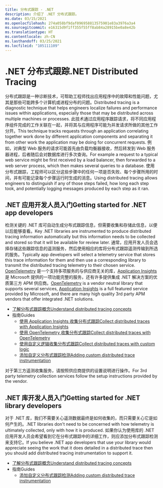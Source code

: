```yaml
---
title: 分布式跟踪 - .NET
description: 介绍了 .NET 分布式跟踪。
ms.date: 03/15/2021
ms.openlocfilehash: 274a058bf9daf096958813575901e83a3976a3a4
ms.sourcegitcommit: e16315d9f1ff355f55ff8ab84a28915be0a8e42b
ms.translationtype: HT
ms.contentlocale: zh-CN
ms.lasthandoff: 03/25/2021
ms.locfileid: "105111109"
---
```

# <a name="net-distributed-tracing"></a><span data-ttu-id="08505-103">.NET 分布式跟踪</span><span class="sxs-lookup"><span data-stu-id="08505-103">.NET Distributed Tracing</span></span>

<span data-ttu-id="08505-104">分布式跟踪是一种诊断技术，可帮助工程师找出应用程序中的故障和性能问题，尤其是那些可能跨多个计算机或进程分布的问题。</span><span class="sxs-lookup"><span data-stu-id="08505-104">Distributed tracing is a diagnostic technique that helps engineers localize failures and performance issues within applications, especially those that may be distributed across multiple machines or processes.</span></span> <span data-ttu-id="08505-105">此技术通过应用程序跟踪请求，将不同应用程序组件完成的工作关联在一起，并将其与应用程序可能为并发请求所做的其他工作分开。</span><span class="sxs-lookup"><span data-stu-id="08505-105">This technique tracks requests through an application correlating together work done by different application components and separating it from other work the application may be doing for concurrent requests.</span></span> <span data-ttu-id="08505-106">例如，对典型 Web 服务的请求可能首先由负载均衡器接收，然后转发到 Web 服务器进程，后者随后会对数据库进行多次查询。</span><span class="sxs-lookup"><span data-stu-id="08505-106">For example a request to a typical web service might be first received by a load balancer, then forwarded to a web server process, which then makes several queries to a database.</span></span> <span data-ttu-id="08505-107">使用分布式跟踪，工程师可以区分这些步骤中的任何一项是否失败、每个步骤所用的时间，并有可能记录每个步骤运行时生成的消息。</span><span class="sxs-lookup"><span data-stu-id="08505-107">Using distributed tracing allows engineers to distinguish if any of those steps failed, how long each step took, and potentially logging messages produced by each step as it ran.</span></span>

## <a name="getting-started-for-net-app-developers"></a><span data-ttu-id="08505-108">.NET 应用开发人员入门</span><span class="sxs-lookup"><span data-stu-id="08505-108">Getting started for .NET app developers</span></span>

<span data-ttu-id="08505-109">检测关键的 .NET 库可自动生成分布式跟踪信息，但需要收集和存储此信息，以便以后能够查看。</span><span class="sxs-lookup"><span data-stu-id="08505-109">Key .NET libraries are instrumented to produce distributed tracing information automatically but this information needs to be collected and stored so that it will be available for review later.</span></span>
<span data-ttu-id="08505-110">通常，应用开发人员会选择存储这些跟踪信息的遥测服务，然后使用相应的库将分布式跟踪遥测传输到所选的服务。</span><span class="sxs-lookup"><span data-stu-id="08505-110">Typically app developers will select a telemetry service that stores this trace information for them and then use a corresponding library to transmit the distributed tracing telemetry to their chosen service.</span></span> <span data-ttu-id="08505-111">[OpenTelemetry](https://github.com/open-telemetry/opentelemetry-dotnet/blob/main/docs/trace/getting-started/README.md) 是一个支持多项服务的与供应商无关的库，[Application Insights](https://docs.microsoft.com/azure/azure-monitor/app/distributed-tracing) 是 Microsoft 提供的一项功能完整的服务，还有许多提供集成 .NET 解决方案的优质第三方 APM 供应商。</span><span class="sxs-lookup"><span data-stu-id="08505-111">[OpenTelemetry](https://github.com/open-telemetry/opentelemetry-dotnet/blob/main/docs/trace/getting-started/README.md) is a vendor neutral library that supports several services, [Application Insights](https://docs.microsoft.com/azure/azure-monitor/app/distributed-tracing) is a full featured service provided by Microsoft, and there are many high quality 3rd party APM vendors that offer integrated .NET solutions.</span></span>

- [<span data-ttu-id="08505-112">了解分布式跟踪概念</span><span class="sxs-lookup"><span data-stu-id="08505-112">Understand distributed tracing concepts</span></span>](distributed-tracing-concepts.md)
- <span data-ttu-id="08505-113">指南</span><span class="sxs-lookup"><span data-stu-id="08505-113">Guides</span></span>
  - [<span data-ttu-id="08505-114">使用 Application Insights 收集分布式跟踪</span><span class="sxs-lookup"><span data-stu-id="08505-114">Collect distributed traces with Application Insights</span></span>](distributed-tracing-collection-walkthroughs.md#collect-traces-using-application-insights)
  - [<span data-ttu-id="08505-115">使用 OpenTelemetry 收集分布式跟踪</span><span class="sxs-lookup"><span data-stu-id="08505-115">Collect distributed traces with OpenTelemetry</span></span>](distributed-tracing-collection-walkthroughs.md#collect-traces-using-opentelemetry)
  - [<span data-ttu-id="08505-116">使用自定义逻辑收集分布式跟踪</span><span class="sxs-lookup"><span data-stu-id="08505-116">Collect distributed traces with custom logic</span></span>](distributed-tracing-collection-walkthroughs.md#collect-traces-using-custom-logic)
  - [<span data-ttu-id="08505-117">添加自定义分布式跟踪检测</span><span class="sxs-lookup"><span data-stu-id="08505-117">Adding custom distributed trace instrumentation</span></span>](distributed-tracing-instrumentation-walkthroughs.md)

<span data-ttu-id="08505-118">对于第三方遥测收集服务，请按照供应商提供的设置说明进行操作。</span><span class="sxs-lookup"><span data-stu-id="08505-118">For 3rd party telemetry collection services follow the setup instructions provided by the vendor.</span></span>

## <a name="getting-started-for-net-library-developers"></a><span data-ttu-id="08505-119">.NET 库开发人员入门</span><span class="sxs-lookup"><span data-stu-id="08505-119">Getting started for .NET library developers</span></span>

<span data-ttu-id="08505-120">对于 .NET 库，我们不需要关心遥测数据最终是如何收集的，而只需要关心它是如何产生的。</span><span class="sxs-lookup"><span data-stu-id="08505-120">.NET libraries don't need to be concerned with how telemetry is ultimately collected, only with how it is produced.</span></span> <span data-ttu-id="08505-121">如果你认为使用库的 .NET 应用开发人员会希望看到它在分布式跟踪中的详细工作，则应添加分布式跟踪检测来支持它。</span><span class="sxs-lookup"><span data-stu-id="08505-121">If you believe .NET app developers that use your library would appreciate seeing the work that it does detailed in a distributed trace then you should add distributed tracing instrumentation to support it.</span></span>

- [<span data-ttu-id="08505-122">了解分布式跟踪概念</span><span class="sxs-lookup"><span data-stu-id="08505-122">Understand distributed tracing concepts</span></span>](distributed-tracing-concepts.md)
- <span data-ttu-id="08505-123">指南</span><span class="sxs-lookup"><span data-stu-id="08505-123">Guides</span></span>
  - [<span data-ttu-id="08505-124">添加自定义分布式跟踪检测</span><span class="sxs-lookup"><span data-stu-id="08505-124">Adding custom distributed trace instrumentation</span></span>](distributed-tracing-instrumentation-walkthroughs.md)
